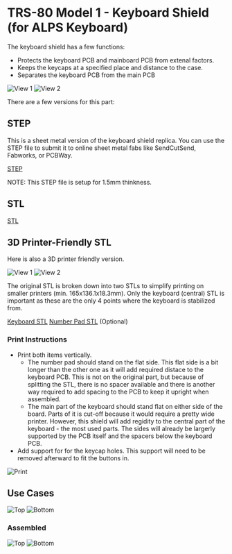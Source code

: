 # TRS-80 Model 1 - Keyboard Shield (for ALPS Keyboard)

The keyboard shield has a few functions:
- Protects the keyboard PCB and mainboard PCB from extenal factors.
- Keeps the keycaps at a specified place and distance to the case.
- Separates the keyboard PCB from the main PCB

![View 1](Images/Keyboard_Shield_1.png)
![View 2](Images/Keyboard_Shield_2.png)

There are a few versions for this part:

## STEP

This is a sheet metal version of the keyboard shield replica. You can use the STEP file to submit it to online sheet metal fabs like SendCutSend, Fabworks, or PCBWay.

[STEP](Keyboard_Shield_ALPS_v1.step)

NOTE: This STEP file is setup for 1.5mm thinkness.

## STL

[STL](Keyboard_Stem_ALPS.stl)

## 3D Printer-Friendly STL

Here is also a 3D printer friendly version.

![View 1](Images/Keyboard_Shield_Printable_1.png)
![View 2](Images/Keyboard_Shield_Printable_2.png)

The original STL is broken down into two STLs to simplify printing on smaller printers (min. 165x136.1x18.3mm). Only the keyboard (central) STL is important as these are the only 4 points where the keyboard is stabilized from.

[Keyboard STL](Keyboard_Shield_Printable_Main.stl)
[Number Pad STL](Keyboard_Shield_Printable_Num.stl) (Optional)

### Print Instructions

- Print both items vertically.
  - The number pad should stand on the flat side. This flat side is a bit longer than the other one as it will add required distace to the keyboard PCB. This is not on the original part, but because of splitting the STL, there is no spacer available and there is another way required to add spacing to the PCB to keep it upright when assembled.
  - The main part of the keyboard should stand flat on either side of the board. Parts of it is cut-off because it would require a pretty wide printer. However, this shield will add regidity to the central part of the keyboard - the most used parts. The sides will already be largerly supported by the PCB itself and the spacers below the keyboard PCB.
- Add support for for the keycap holes. This support will need to be removed afterward to fit the buttons in.

![Print](Images/Print.png)

## Use Cases

![Top](Images/DSC00079_Small.JPG)
![Bottom](Images/DSC00080_Small.JPG)

### Assembled

![Top](Images/DSC00110_Small.JPG)
![Bottom](Images/DSC00107_Small.JPG)
